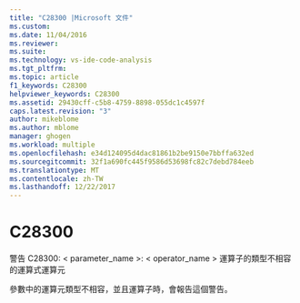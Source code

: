 ```yaml
---
title: "C28300 |Microsoft 文件"
ms.custom: 
ms.date: 11/04/2016
ms.reviewer: 
ms.suite: 
ms.technology: vs-ide-code-analysis
ms.tgt_pltfrm: 
ms.topic: article
f1_keywords: C28300
helpviewer_keywords: C28300
ms.assetid: 29430cff-c5b8-4759-8898-055dc1c4597f
caps.latest.revision: "3"
author: mikeblome
ms.author: mblome
manager: ghogen
ms.workload: multiple
ms.openlocfilehash: e34d124095d4dac81861b2be9150e7bbffa632ed
ms.sourcegitcommit: 32f1a690fc445f9586d53698fc82c7debd784eeb
ms.translationtype: MT
ms.contentlocale: zh-TW
ms.lasthandoff: 12/22/2017
---
```

# <a name="c28300"></a>C28300
警告 C28300: < parameter_name >: < operator_name > 運算子的類型不相容的運算式運算元  
  
 參數中的運算元類型不相容，並且運算子時，會報告這個警告。